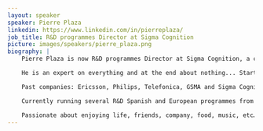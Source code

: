 ```yaml
---
layout: speaker
speaker: Pierre Plaza
linkedin: https://www.linkedin.com/in/pierreplaza/
job_title: R&D programmes Director at Sigma Cognition
picture: images/speakers/pierre_plaza.png
biography: |
    Pierre Plaza is now R&D programmes Director at Sigma Cognition, a company devoted to AI and created by an EX-TID: Daniel Tapias.

    He is an expert on everything and at the end about nothing... Started in medical systems, IC design, HW design, stepped into home communication services, IoT, eSIM and now AI innovation.

    Past companies: Ericsson, Philips, Telefonica, GSMA and Sigma Cognition.

    Currently running several R&D Spanish and European programmes from mining to automotive.

    Passionate about enjoying life, friends, company, food, music, etc…
---
```


